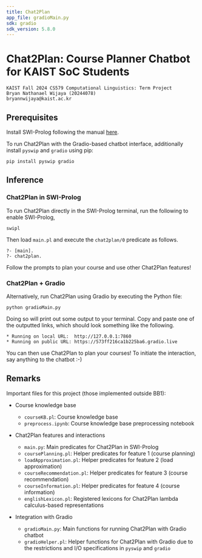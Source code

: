 ```yaml
---
title: Chat2Plan
app_file: gradioMain.py
sdk: gradio
sdk_version: 5.8.0
---
```

# Chat2Plan: Course Planner Chatbot for KAIST SoC Students

```
KAIST Fall 2024 CS579 Computational Linguistics: Term Project
Bryan Nathanael Wijaya (20244078) 
bryannwijaya@kaist.ac.kr
```

## Prerequisites

Install SWI-Prolog following the manual [here](https://www.swi-prolog.org/).

To run Chat2Plan with the Gradio-based chatbot interface, additionally install `pyswip` and `gradio` using pip:
```
pip install pyswip gradio
```

## Inference

### Chat2Plan in SWI-Prolog
To run Chat2Plan directly in the SWI-Prolog terminal, run the following to enable SWI-Prolog,
```
swipl
```

Then load `main.pl` and execute the `chat2plan/0` predicate as follows.
```
?- [main].
?- chat2plan.
```

Follow the prompts to plan your course and use other Chat2Plan features!

### Chat2Plan + Gradio
Alternatively, run Chat2Plan using Gradio by executing the Python file:
```
python gradioMain.py
```

Doing so will print out some output to your terminal. Copy and paste one of the outputted links, which should look something like the following.
```
* Running on local URL:  http://127.0.0.1:7860
* Running on public URL: https://573ff216ca1b225ba6.gradio.live
```

You can then use Chat2Plan to plan your courses! To initiate the interaction, say anything to the chatbot :-)

## Remarks

Important files for this project (those implemented outside BB1):
- Course knowledge base 
   - `courseKB.pl`: Course knowledge base
   - `preprocess.ipynb`: Course knowledge base preprocessing notebook

- Chat2Plan features and interactions
   - `main.py`: Main predicates for Chat2Plan in SWI-Prolog
   - `coursePlanning.pl`: Helper predicates for feature 1 (course planning)
   - `loadApproximation.pl`: Helper predicates for feature 2 (load approximation)
   - `courseRecommendation.pl`: Helper predicates for feature 3 (course recommendation)
   - `courseInformation.pl`: Helper predicates for feature 4 (course information)
   - `englishLexicon.pl`: Registered lexicons for Chat2Plan lambda calculus-based representations
   
- Integration with Gradio
   - `gradioMain.py`: Main functions for running Chat2Plan with Gradio chatbot
   - `gradioHelper.pl`: Helper functions for Chat2Plan with Gradio due to the restrictions and I/O specifications in `pyswip` and `gradio`
   

